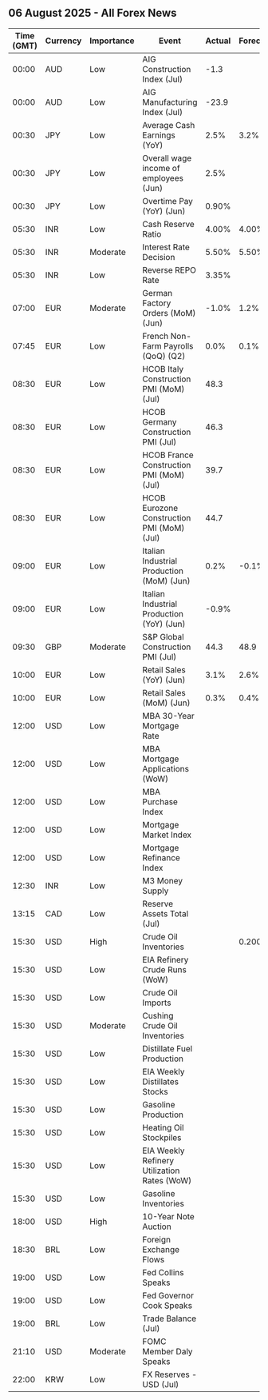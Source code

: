 ## 06 August 2025 - All Forex News

| Time (GMT) | Currency | Importance | Event | Actual | Forecast | Previous |
|------|----------|------------|-------|--------|----------|----------|
| 00:00 | AUD | Low | AIG Construction Index (Jul) | -1.3 |  | -14.9 |
| 00:00 | AUD | Low | AIG Manufacturing Index (Jul) | -23.9 |  | -29.3 |
| 00:30 | JPY | Low | Average Cash Earnings (YoY) | 2.5% | 3.2% | 1.4% |
| 00:30 | JPY | Low | Overall wage income of employees (Jun) | 2.5% |  | 1.4% |
| 00:30 | JPY | Low | Overtime Pay (YoY) (Jun) | 0.90% |  | 1.40% |
| 05:30 | INR | Low | Cash Reserve Ratio | 4.00% | 4.00% | 4.00% |
| 05:30 | INR | Moderate | Interest Rate Decision | 5.50% | 5.50% | 5.50% |
| 05:30 | INR | Low | Reverse REPO Rate | 3.35% |  | 3.35% |
| 07:00 | EUR | Moderate | German Factory Orders (MoM) (Jun) | -1.0% | 1.2% | -0.8% |
| 07:45 | EUR | Low | French Non-Farm Payrolls (QoQ) (Q2) | 0.0% | 0.1% | -0.1% |
| 08:30 | EUR | Low | HCOB Italy Construction PMI (MoM) (Jul) | 48.3 |  | 50.2 |
| 08:30 | EUR | Low | HCOB Germany Construction PMI (Jul) | 46.3 |  | 44.8 |
| 08:30 | EUR | Low | HCOB France Construction PMI (MoM) (Jul) | 39.7 |  | 41.6 |
| 08:30 | EUR | Low | HCOB Eurozone Construction PMI (MoM) (Jul) | 44.7 |  | 45.2 |
| 09:00 | EUR | Low | Italian Industrial Production (MoM) (Jun) | 0.2% | -0.1% | -0.8% |
| 09:00 | EUR | Low | Italian Industrial Production (YoY) (Jun) | -0.9% |  | -1.0% |
| 09:30 | GBP | Moderate | S&P Global Construction PMI (Jul) | 44.3 | 48.9 | 48.8 |
| 10:00 | EUR | Low | Retail Sales (YoY) (Jun) | 3.1% | 2.6% | 1.9% |
| 10:00 | EUR | Low | Retail Sales (MoM) (Jun) | 0.3% | 0.4% | -0.3% |
| 12:00 | USD | Low | MBA 30-Year Mortgage Rate |  |  | 6.83% |
| 12:00 | USD | Low | MBA Mortgage Applications (WoW) |  |  | -3.8% |
| 12:00 | USD | Low | MBA Purchase Index |  |  | 155.6 |
| 12:00 | USD | Low | Mortgage Market Index |  |  | 245.7 |
| 12:00 | USD | Low | Mortgage Refinance Index |  |  | 739.3 |
| 12:30 | INR | Low | M3 Money Supply |  |  | 9.5% |
| 13:15 | CAD | Low | Reserve Assets Total (Jul) |  |  | 127.9B |
| 15:30 | USD | High | Crude Oil Inventories |  | 0.200M | 7.698M |
| 15:30 | USD | Low | EIA Refinery Crude Runs (WoW) |  |  | -0.025M |
| 15:30 | USD | Low | Crude Oil Imports |  |  | 1.317M |
| 15:30 | USD | Moderate | Cushing Crude Oil Inventories |  |  | 0.690M |
| 15:30 | USD | Low | Distillate Fuel Production |  |  | 0.130M |
| 15:30 | USD | Low | EIA Weekly Distillates Stocks |  |  | 3.635M |
| 15:30 | USD | Low | Gasoline Production |  |  | 0.676M |
| 15:30 | USD | Low | Heating Oil Stockpiles |  |  | 0.739M |
| 15:30 | USD | Low | EIA Weekly Refinery Utilization Rates (WoW) |  |  | -0.1% |
| 15:30 | USD | Low | Gasoline Inventories |  |  | -2.724M |
| 18:00 | USD | High | 10-Year Note Auction |  |  | 4.362% |
| 18:30 | BRL | Low | Foreign Exchange Flows |  |  | -0.886B |
| 19:00 | USD | Low | Fed Collins Speaks |  |  |  |
| 19:00 | USD | Low | Fed Governor Cook Speaks |  |  |  |
| 19:00 | BRL | Low | Trade Balance (Jul) |  |  | 5.89B |
| 21:10 | USD | Moderate | FOMC Member Daly Speaks |  |  |  |
| 22:00 | KRW | Low | FX Reserves - USD (Jul) |  |  | 410.20B |
